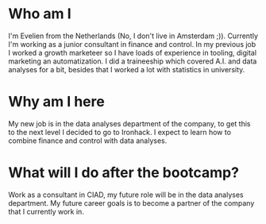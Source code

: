 # Who am I

I'm Evelien from the Netherlands (No, I don't live in Amsterdam ;)). 
Currently I'm working as a junior consultant in finance and control. 
In my previous job I worked a growth marketeer so I have loads of experience in tooling, digital marketing an automatization.
I did a traineeship which covered A.I. and data analyses for a bit, besides that I worked a lot with statistics in university. 

# Why am I here

My new job is in the data analyses department of the company, to get this to the next level I decided to go to Ironhack. 
I expect to learn how to combine finance and control with data analyses. 

# What will I do after the bootcamp?

Work as a consultant in CIAD, my future role will be in the data analyses department. 
My future career goals is to become a partner of the company that I currently work in.

